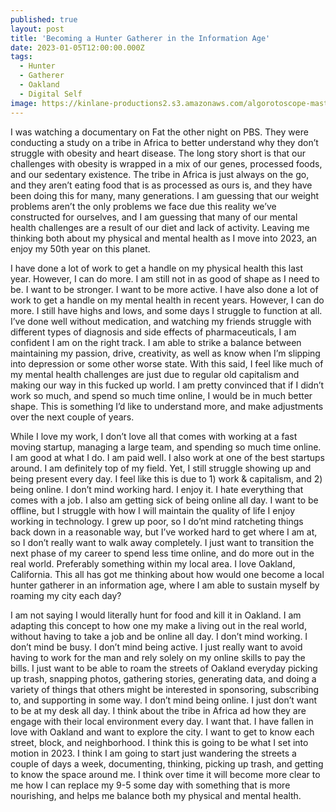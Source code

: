 ```yaml
---
published: true
layout: post
title: 'Becoming a Hunter Gatherer in the Information Age'
date: 2023-01-05T12:00:00.000Z
tags:
  - Hunter
  - Gatherer
  - Oakland
  - Digital Self
image: https://kinlane-productions2.s3.amazonaws.com/algorotoscope-master/america-immigration_dumping-ground-oakland-oak-tree.jpeg
---
```

I was watching a documentary on Fat the other night on PBS. They were conducting a study on a tribe in Africa to better understand why they don’t struggle with obesity and heart disease. The long story short is that our challenges with obesity is wrapped in a mix of our genes, processed foods, and our sedentary existence. The tribe in Africa is just always on the go, and they aren’t eating food that is as processed as ours is, and they have been doing this for many, many generations. I am guessing that our weight problems aren’t the only problems we face due this reality we’ve constructed for ourselves, and I am guessing that many of our mental health challenges are a result of our diet and lack of activity. Leaving me thinking both about my physical and mental health as I move into 2023, an enjoy my 50th year on this planet.

I have done a lot of work to get a handle on my physical health this last year. However, I can do more. I am still not in as good of shape as I need to be. I want to be stronger. I want to be more active. I have also done a lot of work to get a handle on my mental health in recent years. However, I can do more. I still have highs and lows, and some days I struggle to function at all. I’ve done well without medication, and watching my friends struggle with different types of diagnosis and side effects of pharmaceuticals, I am confident I am on the right track. I am able to strike a balance between maintaining my passion, drive, creativity, as well as know when I’m slipping into depression or some other worse state. With this said, I feel like much of my mental health challenges are just due to regular old capitalism and making our way in this fucked up world. I am pretty convinced that if I didn’t work so much, and spend so much time online, I would be in much better shape. This is something I’d like to understand more, and make adjustments over the next couple of years.

While I love my work, I don’t love all that comes with working at a fast moving startup, managing a large team, and spending so much time online. I am good at what I do. I am paid well. I also work at one of the best startups around. I am definitely top of my field. Yet, I still struggle showing up and being present every day. I feel like this is due to 1) work & capitalism, and 2) being online. I don’t mind working hard. I enjoy it. I hate everything that comes with a job. I also am getting sick of being online all day. I want to be offline, but I struggle with how I will maintain the quality of life I enjoy working in technology. I grew up poor, so I do’nt mind ratcheting things back down in a reasonable way, but I’ve worked hard to get where I am at, so I don’t really want to walk away completely. I just want to transition the next phase of my career to spend less time online, and do more out in the real world. Preferably something within my local area. I love Oakland, California. This all has got me thinking about how would one become a local hunter gatherer in an information age, where I am able to sustain myself by roaming my city each day? 

I am not saying I would literally hunt for food and kill it in Oakland. I am adapting this concept to how one my make a living out in the real world, without having to take a job and be online all day. I don’t mind working. I don’t mind be busy. I don’t mind being active. I just really want to avoid having to work for the man and rely solely on my online skills to pay the bills. I just want to be able to roam the streets of Oakland everyday picking up trash, snapping photos, gathering stories, generating data, and doing a variety of things that others might be interested in sponsoring, subscribing to, and supporting in some way. I don’t mind being online. I just don’t want to be at my desk all day. I think about the tribe in Africa ad how they are engage with their local environment every day. I want that. I have fallen in love with Oakland and want to explore the city. I want to get to know each street, block, and neighborhood. I think this is going to be what I set into motion in 2023. I think I am going to start just wandering the streets a couple of days a week, documenting, thinking, picking up trash, and getting to know the space around me. I think over time it will become more clear to me how I can replace my 9-5 some day with something that is more nourishing, and helps me balance both my physical and mental health. 